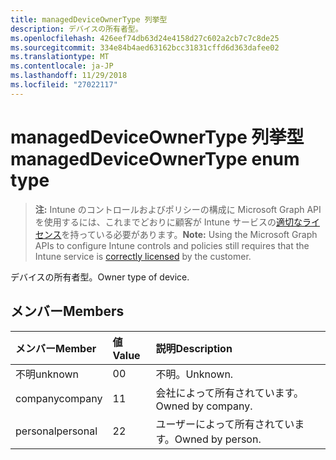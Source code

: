 ```yaml
---
title: managedDeviceOwnerType 列挙型
description: デバイスの所有者型。
ms.openlocfilehash: 426eef74db63d24e4158d27c602a2cb7c7c8de25
ms.sourcegitcommit: 334e84b4aed63162bcc31831cffd6d363dafee02
ms.translationtype: MT
ms.contentlocale: ja-JP
ms.lasthandoff: 11/29/2018
ms.locfileid: "27022117"
---
```

# <a name="manageddeviceownertype-enum-type"></a><span data-ttu-id="c89d4-103">managedDeviceOwnerType 列挙型</span><span class="sxs-lookup"><span data-stu-id="c89d4-103">managedDeviceOwnerType enum type</span></span>

> <span data-ttu-id="c89d4-104">**注:** Intune のコントロールおよびポリシーの構成に Microsoft Graph API を使用するには、これまでどおりに顧客が Intune サービスの[適切なライセンス](https://go.microsoft.com/fwlink/?linkid=839381)を持っている必要があります。</span><span class="sxs-lookup"><span data-stu-id="c89d4-104">**Note:** Using the Microsoft Graph APIs to configure Intune controls and policies still requires that the Intune service is [correctly licensed](https://go.microsoft.com/fwlink/?linkid=839381) by the customer.</span></span>

<span data-ttu-id="c89d4-105">デバイスの所有者型。</span><span class="sxs-lookup"><span data-stu-id="c89d4-105">Owner type of device.</span></span>
## <a name="members"></a><span data-ttu-id="c89d4-106">メンバー</span><span class="sxs-lookup"><span data-stu-id="c89d4-106">Members</span></span>
|<span data-ttu-id="c89d4-107">メンバー</span><span class="sxs-lookup"><span data-stu-id="c89d4-107">Member</span></span>|<span data-ttu-id="c89d4-108">値</span><span class="sxs-lookup"><span data-stu-id="c89d4-108">Value</span></span>|<span data-ttu-id="c89d4-109">説明</span><span class="sxs-lookup"><span data-stu-id="c89d4-109">Description</span></span>|
|:---|:---|:---|
|<span data-ttu-id="c89d4-110">不明</span><span class="sxs-lookup"><span data-stu-id="c89d4-110">unknown</span></span>|<span data-ttu-id="c89d4-111">0</span><span class="sxs-lookup"><span data-stu-id="c89d4-111">0</span></span>|<span data-ttu-id="c89d4-112">不明。</span><span class="sxs-lookup"><span data-stu-id="c89d4-112">Unknown.</span></span>|
|<span data-ttu-id="c89d4-113">company</span><span class="sxs-lookup"><span data-stu-id="c89d4-113">company</span></span>|<span data-ttu-id="c89d4-114">1</span><span class="sxs-lookup"><span data-stu-id="c89d4-114">1</span></span>|<span data-ttu-id="c89d4-115">会社によって所有されています。</span><span class="sxs-lookup"><span data-stu-id="c89d4-115">Owned by company.</span></span>|
|<span data-ttu-id="c89d4-116">personal</span><span class="sxs-lookup"><span data-stu-id="c89d4-116">personal</span></span>|<span data-ttu-id="c89d4-117">2</span><span class="sxs-lookup"><span data-stu-id="c89d4-117">2</span></span>|<span data-ttu-id="c89d4-118">ユーザーによって所有されています。</span><span class="sxs-lookup"><span data-stu-id="c89d4-118">Owned by person.</span></span>|




